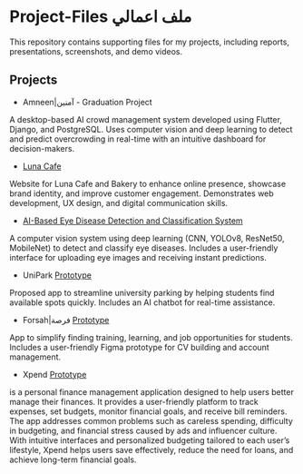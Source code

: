 # Project-Files ملف اعمالي

This repository contains supporting files for my projects, including reports, presentations, screenshots, and demo videos.

## Projects
- Amneen|آمنين - Graduation Project
  
A desktop-based AI crowd management system developed using Flutter, Django, and PostgreSQL. Uses computer vision and deep learning to detect and predict overcrowding in real-time with an intuitive dashboard for decision-makers.

- [Luna Cafe](https://github.com/DareenAlsulami1/Luna-cafe)
  
Website for Luna Cafe and Bakery to enhance online presence, showcase brand identity, and improve customer engagement. Demonstrates web development, UX design, and digital communication skills.

- [AI-Based Eye Disease Detection and Classification System](https://github.com/DareenAlsulami1/AI-Based-Eye-Disease-Detection-and-Classification-System)
  
A computer vision system using deep learning (CNN, YOLOv8, ResNet50, MobileNet) to detect and classify eye diseases. Includes a user-friendly interface for uploading eye images and receiving instant predictions.

- UniPark [Prototype](https://www.figma.com/proto/J4f2Rgs3WgzRU6R4WRiomF/try-1---uniPark-prototype?node-id=72-225&starting-point-node-id=72%3A225&t=uBwItzfCjHyvxAgs-1)
  
Proposed app to streamline university parking by helping students find available spots quickly. Includes an AI chatbot for real-time assistance.

- Forsah|فرصة [Prototype](https://www.figma.com/proto/JyHoUXXTmQWmhU192F1VwK/%25D9%2585%25D9%2586%25D8%25B5%25D8%25A9-%25D9%2581%25D8%25B1%25D8%25B5%25D8%25A9?type=design&node-id=13-254&t=1oRTYuYPlD2CpYtQ-1&scaling=scale-down&page-id=0:1)
  
App to simplify finding training, learning, and job opportunities for students. Includes a user-friendly Figma prototype for CV building and account management.

- Xpend [Prototype](https://www.figma.com/proto/EXtZ7bVBHsd9D16A4Cc8e0/Xpend?node-id=34-2158&t=0Mi0E1ho5PDBqrcq-1&scaling=scale-down&page-id=0%3A1&starting-point-node-id=34%3A2158)

is a personal finance management application designed to help users better manage their finances. It provides a user-friendly platform to track expenses, set budgets, monitor financial goals, and receive bill reminders. The app addresses common problems such as careless spending, difficulty in budgeting, and financial stress caused by ads and influencer culture. With intuitive interfaces and personalized budgeting tailored to each user’s lifestyle, Xpend helps users save effectively, reduce the need for loans, and achieve long-term financial goals.
